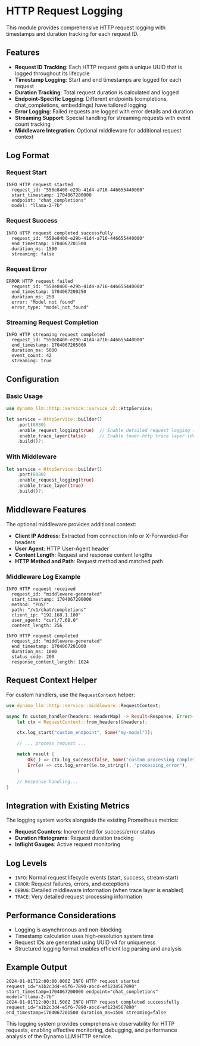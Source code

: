 # HTTP Request Logging

This module provides comprehensive HTTP request logging with timestamps and duration tracking for each request ID.

## Features

- **Request ID Tracking**: Each HTTP request gets a unique UUID that is logged throughout its lifecycle
- **Timestamp Logging**: Start and end timestamps are logged for each request
- **Duration Tracking**: Total request duration is calculated and logged
- **Endpoint-Specific Logging**: Different endpoints (completions, chat_completions, embeddings) have tailored logging
- **Error Logging**: Failed requests are logged with error details and duration
- **Streaming Support**: Special handling for streaming requests with event count tracking
- **Middleware Integration**: Optional middleware for additional request context

## Log Format

### Request Start
```
INFO HTTP request started
  request_id: "550e8400-e29b-41d4-a716-446655440000"
  start_timestamp: 1704067200000
  endpoint: "chat_completions"
  model: "llama-2-7b"
```

### Request Success
```
INFO HTTP request completed successfully
  request_id: "550e8400-e29b-41d4-a716-446655440000"
  end_timestamp: 1704067201500
  duration_ms: 1500
  streaming: false
```

### Request Error
```
ERROR HTTP request failed
  request_id: "550e8400-e29b-41d4-a716-446655440000"
  end_timestamp: 1704067200250
  duration_ms: 250
  error: "Model not found"
  error_type: "model_not_found"
```

### Streaming Request Completion
```
INFO HTTP streaming request completed
  request_id: "550e8400-e29b-41d4-a716-446655440000"
  end_timestamp: 1704067205000
  duration_ms: 5000
  event_count: 42
  streaming: true
```

## Configuration

### Basic Usage
```rust
use dynamo_llm::http::service::service_v2::HttpService;

let service = HttpService::builder()
    .port(8080)
    .enable_request_logging(true)  // Enable detailed request logging (default: true)
    .enable_trace_layer(false)     // Enable tower-http trace layer (default: false)
    .build()?;
```

### With Middleware
```rust
let service = HttpService::builder()
    .port(8080)
    .enable_request_logging(true)
    .enable_trace_layer(true)
    .build()?;
```

## Middleware Features

The optional middleware provides additional context:

- **Client IP Address**: Extracted from connection info or X-Forwarded-For headers
- **User Agent**: HTTP User-Agent header
- **Content Length**: Request and response content lengths
- **HTTP Method and Path**: Request method and matched path

### Middleware Log Example
```
INFO HTTP request received
  request_id: "middleware-generated"
  start_timestamp: 1704067200000
  method: "POST"
  path: "/v1/chat/completions"
  client_ip: "192.168.1.100"
  user_agent: "curl/7.68.0"
  content_length: 256

INFO HTTP request completed
  request_id: "middleware-generated"
  end_timestamp: 1704067201000
  duration_ms: 1000
  status_code: 200
  response_content_length: 1024
```

## Request Context Helper

For custom handlers, use the `RequestContext` helper:

```rust
use dynamo_llm::http::service::middleware::RequestContext;

async fn custom_handler(headers: HeaderMap) -> Result<Response, Error> {
    let ctx = RequestContext::from_headers(&headers);

    ctx.log_start("custom_endpoint", Some("my-model"));

    // ... process request ...

    match result {
        Ok(_) => ctx.log_success(false, Some("custom processing complete")),
        Err(e) => ctx.log_error(&e.to_string(), "processing_error"),
    }

    // Response handling...
}
```

## Integration with Existing Metrics

The logging system works alongside the existing Prometheus metrics:

- **Request Counters**: Incremented for success/error status
- **Duration Histograms**: Request duration tracking
- **Inflight Gauges**: Active request monitoring

## Log Levels

- `INFO`: Normal request lifecycle events (start, success, stream start)
- `ERROR`: Request failures, errors, and exceptions
- `DEBUG`: Detailed middleware information (when trace layer is enabled)
- `TRACE`: Very detailed request processing information

## Performance Considerations

- Logging is asynchronous and non-blocking
- Timestamp calculation uses high-resolution system time
- Request IDs are generated using UUID v4 for uniqueness
- Structured logging format enables efficient log parsing and analysis

## Example Output

```
2024-01-01T12:00:00.000Z INFO HTTP request started request_id="a1b2c3d4-e5f6-7890-abcd-ef1234567890" start_timestamp=1704067200000 endpoint="chat_completions" model="llama-2-7b"
2024-01-01T12:00:01.500Z INFO HTTP request completed successfully request_id="a1b2c3d4-e5f6-7890-abcd-ef1234567890" end_timestamp=1704067201500 duration_ms=1500 streaming=false
```

This logging system provides comprehensive observability for HTTP requests, enabling effective monitoring, debugging, and performance analysis of the Dynamo LLM HTTP service.